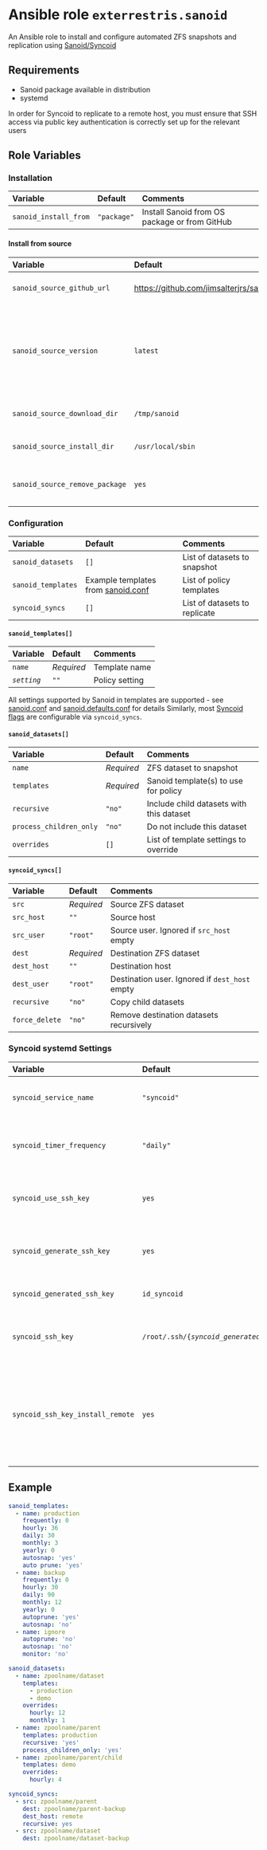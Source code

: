 # Ansible role `exterrestris.sanoid`

An Ansible role to install and configure automated ZFS snapshots and replication using [Sanoid/Syncoid](https://github.com/jimsalterjrs/sanoid)

## Requirements

- Sanoid package available in distribution
- systemd

In order for Syncoid to replicate to a remote host, you must ensure that SSH access via public key authentication is correctly set up for the relevant users

## Role Variables

### Installation
| Variable | Default | Comments |
| :--- | :--- | :--- |
| `sanoid_install_from` | `"package"` | Install Sanoid from OS package or from GitHub |

#### Install from source
| Variable | Default | Comments |
| :--- | :--- | :--- |
| `sanoid_source_github_url` | https://github.com/jimsalterjrs/sanoid | GitHub repo to clone |
| `sanoid_source_version` | `latest` | Git branch, tag or commit to checkout. `latest` will select the most recent release |
| `sanoid_source_download_dir` | `/tmp/sanoid` | Directory to clone repo to |
| `sanoid_source_install_dir` | `/usr/local/sbin` | Directory to install binaries to |
| `sanoid_source_remove_package` | `yes` | Remove the OS package if installed |

### Configuration
| Variable | Default | Comments |
| :--- | :--- | :--- |
| `sanoid_datasets` | `[]` | List of datasets to snapshot |
| `sanoid_templates` | Example templates from [sanoid.conf](https://github.com/jimsalterjrs/sanoid/blob/master/sanoid.conf) | List of policy templates |
| `syncoid_syncs` | `[]` | List of datasets to replicate |

#### `sanoid_templates[]`
| Variable | Default | Comments |
| :--- | :--- | :--- |
| `name` | *Required* | Template name |
| *`setting`* | `""` | Policy setting |

All settings supported by Sanoid in templates are supported - see [sanoid.conf](https://github.com/jimsalterjrs/sanoid/blob/master/sanoid.conf) and [sanoid.defaults.conf](https://github.com/jimsalterjrs/sanoid/blob/master/sanoid.defaults.conf) for details
Similarly, most [Syncoid flags](https://github.com/jimsalterjrs/sanoid/wiki/Syncoid#options) are configurable via `syncoid_syncs`.

#### `sanoid_datasets[]`
| Variable | Default | Comments |
| :--- | :--- | :--- |
| `name` | *Required* | ZFS dataset to snapshot |
| `templates` | *Required* | Sanoid template(s) to use for policy |
| `recursive` | `"no"` | Include child datasets with this dataset |
| `process_children_only` | `"no"` | Do not include this dataset |
| `overrides` | `[]` | List of template settings to override |

#### `syncoid_syncs[]`
| Variable | Default | Comments |
| :--- | :--- | :--- |
| `src` | *Required* | Source ZFS dataset |
| `src_host` | `""` | Source host |
| `src_user` | `"root"` | Source user. Ignored if `src_host` empty |
| `dest` | *Required* | Destination ZFS dataset |
| `dest_host` | `""` | Destination host |
| `dest_user` | `"root"` | Destination user. Ignored if `dest_host` empty |
| `recursive` | `"no"` | Copy child datasets |
| `force_delete` | `"no"` | Remove destination datasets recursively |

### Syncoid systemd Settings
| Variable | Default | Comments |
| :--- | :--- | :--- |
| `syncoid_service_name` | `"syncoid"` | systemd service name for Syncoid |
| `syncoid_timer_frequency` | `"daily"` | systemd service frequency for Syncoid |
| `syncoid_use_ssh_key` | `yes` | Use an SSH key to login to remote hosts |
| `syncoid_generate_ssh_key` | `yes` | Generate an SSH key for Syncoid to use |
| `syncoid_generated_ssh_key` | `id_syncoid` | Name of generated SSH key |
| `syncoid_ssh_key` | `/root/.ssh/{`*`syncoid_generated_ssh_key`*`\|id_rsa}` | Path to SSH key for Syncoid to use |
| `syncoid_ssh_key_install_remote` | `yes` | Install specified SSH key on remote hosts. Requires remote hosts to be defined in inventory |

## Example

```Yaml
sanoid_templates:
  - name: production
    frequently: 0
    hourly: 36
    daily: 30
    monthly: 3
    yearly: 0
    autosnap: 'yes'
    auto prune: 'yes'
  - name: backup
    frequently: 0
    hourly: 30
    daily: 90
    monthly: 12
    yearly: 0
    autoprune: 'yes'
    autosnap: 'no'
  - name: ignore
    autoprune: 'no'
    autosnap: 'no'
    monitor: 'no'

sanoid_datasets:
  - name: zpoolname/dataset
    templates:
      - production
      - demo
    overrides:
      hourly: 12
      monthly: 1
  - name: zpoolname/parent
    templates: production
    recursive: 'yes'
    process_children_only: 'yes'
  - name: zpoolname/parent/child
    templates: demo
    overrides:
      hourly: 4

syncoid_syncs:
  - src: zpoolname/parent
    dest: zpoolname/parent-backup
    dest_host: remote
    recursive: yes
  - src: zpoolname/dataset
    dest: zpoolname/dataset-backup
```
